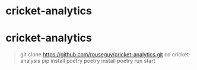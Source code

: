 # cricket-analytics
# cricket-analytics
> git clone  https://github.com/rouseguy/cricket-analytics.git
> cd cricket-analysis
> pip install poetry
> poetry install
> poetry run start
